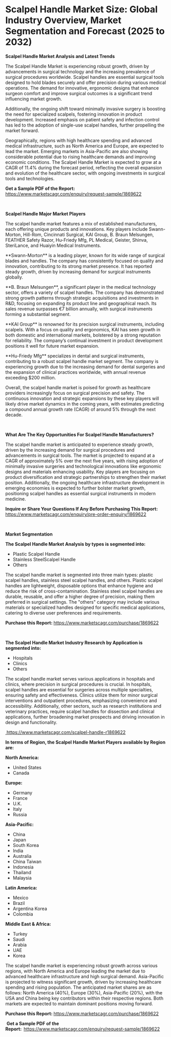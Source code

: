 <p><h1>Scalpel Handle Market Size: Global Industry Overview, Market Segmentation and Forecast (2025 to 2032)</h1></p><p><strong>Scalpel Handle Market Analysis and Latest Trends</strong></p>
<p><p>The Scalpel Handle Market is experiencing robust growth, driven by advancements in surgical technology and the increasing prevalence of surgical procedures worldwide. Scalpel handles are essential surgical tools designed to hold blades securely and offer precision during various medical operations. The demand for innovative, ergonomic designs that enhance surgeon comfort and improve surgical outcomes is a significant trend influencing market growth. </p><p>Additionally, the ongoing shift toward minimally invasive surgery is boosting the need for specialized scalpels, fostering innovation in product development. Increased emphasis on patient safety and infection control has led to the adoption of single-use scalpel handles, further propelling the market forward.</p><p>Geographically, regions with high healthcare spending and advanced medical infrastructure, such as North America and Europe, are expected to lead the market. Emerging markets in Asia-Pacific are also showing considerable potential due to rising healthcare demands and improving economic conditions. The Scalpel Handle Market is expected to grow at a CAGR of 11.4% during the forecast period, reflecting the overall expansion and evolution of the healthcare sector, with ongoing investments in surgical tools and technologies.</p></p>
<p><strong>Get a Sample PDF of the Report:&nbsp;</strong> <a href="https://www.marketscagr.com/enquiry/request-sample/1869622?utm_campaign=3172&utm_medium=2&utm_source=Github&utm_content=ia&utm_term=13042025&utm_id=scalpel-handle">https://www.marketscagr.com/enquiry/request-sample/1869622</a></p>
<p>&nbsp;</p>
<p><strong>Scalpel Handle Major Market Players</strong></p>
<p><p>The scalpel handle market features a mix of established manufacturers, each offering unique products and innovations. Key players include Swann-Morton, Hill-Rom, Cincinnati Surgical, KAI Group, B. Braun Melsungen, FEATHER Safety Razor, Hu-Friedy Mfg, PL Medical, Geister, Shinva, SteriLance, and Huaiyin Medical Instruments.</p><p>**Swann-Morton** is a leading player, known for its wide range of surgical blades and handles. The company has consistently focused on quality and innovation, contributing to its strong market presence. It has reported steady growth, driven by increasing demand for surgical instruments globally.</p><p>**B. Braun Melsungen**, a significant player in the medical technology sector, offers a variety of scalpel handles. The company has demonstrated strong growth patterns through strategic acquisitions and investments in R&D, focusing on expanding its product line and geographical reach. Its sales revenue surpasses €7 billion annually, with surgical instruments forming a substantial segment.</p><p>**KAI Group** is renowned for its precision surgical instruments, including scalpels. With a focus on quality and ergonomics, KAI has seen growth in both domestic and international markets, bolstered by a strong reputation for reliability. The company’s continual investment in product development positions it well for future market expansion.</p><p>**Hu-Friedy Mfg** specializes in dental and surgical instruments, contributing to a robust scalpel handle market segment. The company is experiencing growth due to the increasing demand for dental surgeries and the expansion of clinical practices worldwide, with annual revenue exceeding $200 million.</p><p>Overall, the scalpel handle market is poised for growth as healthcare providers increasingly focus on surgical precision and safety. The continuous innovation and strategic expansions by these key players will likely drive market dynamics in the coming years, with estimates predicting a compound annual growth rate (CAGR) of around 5% through the next decade.</p></p>
<p>&nbsp;</p>
<p><strong>What Are The Key Opportunities For Scalpel Handle Manufacturers?</strong></p>
<p><p>The scalpel handle market is anticipated to experience steady growth, driven by the increasing demand for surgical procedures and advancements in surgical tools. The market is projected to expand at a CAGR of approximately 5% over the next five years, with rising adoption of minimally invasive surgeries and technological innovations like ergonomic designs and materials enhancing usability. Key players are focusing on product diversification and strategic partnerships to strengthen their market position. Additionally, the ongoing healthcare infrastructure development in emerging economies is expected to further bolster market growth, positioning scalpel handles as essential surgical instruments in modern medicine.</p></p>
<p><strong>Inquire or Share Your Questions If Any Before Purchasing This Report:</strong> <a href="https://www.marketscagr.com/enquiry/pre-order-enquiry/1869622?utm_campaign=3172&utm_medium=2&utm_source=Github&utm_content=ia&utm_term=13042025&utm_id=scalpel-handle">https://www.marketscagr.com/enquiry/pre-order-enquiry/1869622</a></p>
<p>&nbsp;</p>
<p><strong>Market Segmentation</strong></p>
<p><strong>The Scalpel Handle Market Analysis by types is segmented into:</strong></p>
<p><ul><li>Plastic Scalpel Handle</li><li>Stainless SteelScalpel Handle</li><li>Others</li></ul></p>
<p><p>The scalpel handle market is segmented into three main types: plastic scalpel handles, stainless steel scalpel handles, and others. Plastic scalpel handles are lightweight, disposable options that enhance hygiene and reduce the risk of cross-contamination. Stainless steel scalpel handles are durable, reusable, and offer a higher degree of precision, making them preferred in surgical settings. The "others" category may include various materials or specialized handles designed for specific medical applications, catering to diverse user preferences and requirements.</p></p>
<p><strong>Purchase this Report:&nbsp;</strong><a href="https://www.marketscagr.com/purchase/1869622?utm_campaign=3172&utm_medium=2&utm_source=Github&utm_content=ia&utm_term=13042025&utm_id=scalpel-handle">https://www.marketscagr.com/purchase/1869622</a></p>
<p>&nbsp;</p>
<p><strong>The Scalpel Handle Market Industry Research by Application is segmented into:</strong></p>
<p><ul><li>Hospitals</li><li>Clinics</li><li>Others</li></ul></p>
<p><p>The scalpel handle market serves various applications in hospitals and clinics, where precision in surgical procedures is crucial. In hospitals, scalpel handles are essential for surgeries across multiple specialties, ensuring safety and effectiveness. Clinics utilize them for minor surgical interventions and outpatient procedures, emphasizing convenience and accessibility. Additionally, other sectors, such as research institutions and veterinary practices, require scalpel handles for dissection and clinical applications, further broadening market prospects and driving innovation in design and functionality.</p></p>
<p><a href="https://www.marketscagr.com/scalpel-handle-r1869622?utm_campaign=3172&utm_medium=2&utm_source=Github&utm_content=ia&utm_term=13042025&utm_id=scalpel-handle">&nbsp;https://www.marketscagr.com/scalpel-handle-r1869622</a></p>
<p><strong>In terms of Region, the Scalpel Handle Market Players available by Region are:</strong></p>
<p>
    <p> <strong> North America: </strong>
        <ul>
            <li>United States</li>
            <li>Canada</li>
        </ul>
        </p> 
    <p> <strong> Europe: </strong>
        <ul>
            <li>Germany</li>
            <li>France</li>
            <li>U.K.</li>
            <li>Italy</li>
            <li>Russia</li>
        </ul>
        </p> 
    <p> <strong> Asia-Pacific: </strong>
        <ul>
            <li>China</li>
            <li>Japan</li>
            <li>South Korea</li>
            <li>India</li>
            <li>Australia</li>
            <li>China Taiwan</li>
            <li>Indonesia</li>
            <li>Thailand</li>
            <li>Malaysia</li>
        </ul>
        </p> 
    <p> <strong> Latin America: </strong>
        <ul>
            <li>Mexico</li>
            <li>Brazil</li>
            <li>Argentina Korea</li>
            <li>Colombia</li>
        </ul>
        </p> 
    <p> <strong> Middle East & Africa: </strong>
        <ul>
            <li>Turkey</li>
            <li>Saudi</li>
            <li>Arabia</li>
            <li>UAE</li>
            <li>Korea</li>
        </ul>
    </p>
    </p>
<p><p>The scalpel handle market is experiencing robust growth across various regions, with North America and Europe leading the market due to advanced healthcare infrastructure and high surgical demand. Asia-Pacific is projected to witness significant growth, driven by increasing healthcare spending and rising population. The anticipated market shares are as follows: North America (40%), Europe (30%), Asia-Pacific (20%), with the USA and China being key contributors within their respective regions. Both markets are expected to maintain dominant positions moving forward.</p></p>
<p><strong>Purchase this Report: </strong><a href="https://www.marketscagr.com/purchase/1869622?utm_campaign=3172&utm_medium=2&utm_source=Github&utm_content=ia&utm_term=13042025&utm_id=scalpel-handle">https://www.marketscagr.com/purchase/1869622</a></p>
<p>&nbsp;<strong>Get a Sample PDF of the Report:&nbsp;&nbsp;</strong><a href="https://www.marketscagr.com/enquiry/request-sample/1869622?utm_campaign=3172&utm_medium=2&utm_source=Github&utm_content=ia&utm_term=13042025&utm_id=scalpel-handle">https://www.marketscagr.com/enquiry/request-sample/1869622</a></p>
<p><strong></strong></p>
<p><p></p><p></p><p></p></p>